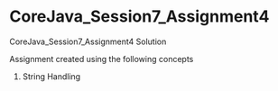 # CoreJava_Session7_Assignment4
CoreJava_Session7_Assignment4 Solution

Assignment created using the following concepts

1. String Handling
